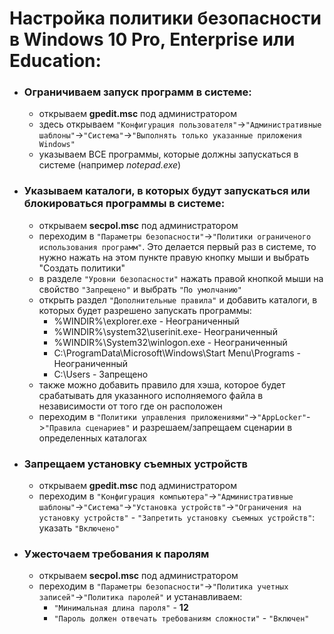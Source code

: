 # Настройка политики безопасности в Windows 10 Pro, Enterprise или Education:
* ### __Ограничиваем запуск программ в системе__:
  * открываем __gpedit.msc__ под администратором
  * здесь открываем `"Конфигурация пользователя"`->`"Административные шаблоны"`->`"Система"`->`"Выполнять только указанные приложения Windows"`
  * указываем ВСЕ программы, которые должны запускаться в системе (например _notepad.exe_)
* ### __Указываем каталоги, в которых будут запускаться или блокироваться программы в системе__:
  * открываем __secpol.msc__ под администратором
  * переходим в `"Параметры безопасности"`->`"Политики ограниченого использования программ"`. Это делается первый раз в системе, то нужно нажать на этом пункте правую кнопку мыши и выбрать "Создать политики"
  * в разделе `"Уровни безопасности"` нажать правой кнопкой мыши на свойство `"Запрещено"` и выбрать `"По умолчанию"`
  * открыть раздел `"Дополнительные правила"` и добавить каталоги, в которых будет разрешено запускать программы:
    * %WINDIR%\explorer.exe - Неограниченный
    * %WINDIR%\system32\userinit.exe- Неограниченный
    * %WINDIR%\System32\winlogon.exe - Неограниченный
    * C:\ProgramData\Microsoft\Windows\Start Menu\Programs - Неограниченный
    * C:\Users - Запрещено
  * также можно добавить правило для хэша, которое будет срабатывать для указанного исполняемого файла в независимости от того где он расположен
  * переходим в `"Политики управления приложениями"`->`"AppLocker"`->`"Правила сценариев"` и разрешаем/запрещаем сценарии в определенных каталогах
* ### __Запрещаем установку съемных устройств__
  * открываем __gpedit.msc__ под администратором
  * переходим в `"Конфигурация компьютера"`->`"Административные шаблоны"`->`"Система"`->`"Установка устройств"`->`"Ограничения на установку устройств"` - `"Запретить установку съемных устройств"`: указать `"Включено"`
* ### __Ужесточаем требования к паролям__
  * открываем __secpol.msc__ под администратором
  * переходим в `"Параметры безопасности"`->`"Политика учетных записей"`->`"Политика паролей"` и устанавливаем:
	  * `"Минимальная длина пароля"` - __12__
	  * `"Пароль должен отвечать требованиям сложности"` - `"Включен"`

## 
